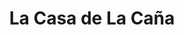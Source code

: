 ---
title: "La Casa de La Caña"
url: /ciudad-guayana-puerto-ordaz/la-casa-de-la-cana-via-italia/
shop: alcohol
---